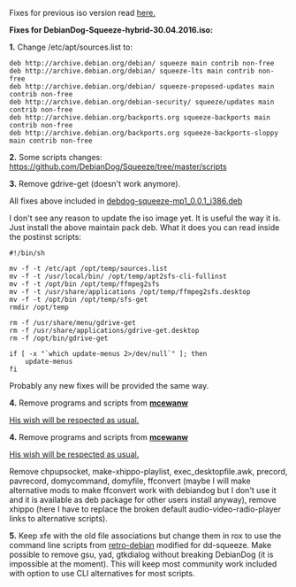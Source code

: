 Fixes for previous iso version read [here.](https://github.com/DebianDog/Squeeze/blob/921f30c938455cd1f162f439d8208058c34c9927/Bugs-and-Fixes.md)

**Fixes for DebianDog-Squeeze-hybrid-30.04.2016.iso:**

**1.** Change /etc/apt/sources.list to:

```
deb http://archive.debian.org/debian/ squeeze main contrib non-free
deb http://archive.debian.org/debian/ squeeze-lts main contrib non-free
deb http://archive.debian.org/debian/ squeeze-proposed-updates main contrib non-free
deb http://archive.debian.org/debian-security/ squeeze/updates main contrib non-free
deb http://archive.debian.org/backports.org squeeze-backports main contrib non-free
deb http://archive.debian.org/backports.org squeeze-backports-sloppy main contrib non-free
```

**2.** Some scripts changes:
https://github.com/DebianDog/Squeeze/tree/master/scripts

**3.** Remove gdrive-get (doesn't work anymore).

All fixes above included in [debdog-squeeze-mp1_0.0.1_i386.deb](https://github.com/DebianDog/Squeeze/releases/download/v.1.0/debdog-squeeze-mp1_0.0.1_i386.deb)

I don't see any reason to update the iso image yet. It is useful the way it is. Just install the above maintain pack deb. What it does you can read inside the postinst scripts:

```
#!/bin/sh

mv -f -t /etc/apt /opt/temp/sources.list
mv -f -t /usr/local/bin/ /opt/temp/apt2sfs-cli-fullinst
mv -f -t /opt/bin /opt/temp/ffmpeg2sfs
mv -f -t /usr/share/applications /opt/temp/ffmpeg2sfs.desktop
mv -f -t /opt/bin /opt/temp/sfs-get
rmdir /opt/temp

rm -f /usr/share/menu/gdrive-get
rm -f /usr/share/applications/gdrive-get.desktop
rm -f /opt/bin/gdrive-get

if [ -x "`which update-menus 2>/dev/null`" ]; then
	update-menus
fi

```
Probably any new fixes will be provided the same way.

**4.** Remove programs and scripts from [**mcewanw**](http://murga-linux.com/puppy/viewtopic.php?p=960161#960161)

[His wish will be respected as usual.](https://github.com/MintPup/DebianDog-Wheezy/commits/master/scripts)


**4.** Remove programs and scripts from [**mcewanw**](http://murga-linux.com/puppy/viewtopic.php?p=960161#960161)

[His wish will be respected as usual.](https://github.com/MintPup/DebianDog-Wheezy/commits/master/scripts)

Remove chpupsocket, make-xhippo-playlist, exec_desktopfile.awk, precord, pavrecord, domycommand, domyfile, ffconvert (maybe I will make alternative mods to make ffconvert work with debiandog but I don't use it and it is available as deb package for other users install anyway), remove xhippo (here I have to replace the broken default audio-video-radio-player links to alternative scripts).

**5.** Keep xfe with the old file associations but change them in rox to use the command line scripts from [retro-debian](https://github.com/MintPup/Retro-Debian-Sources/tree/master/scripts) modified for dd-squeeze. Make possible to remove gsu, yad, gtkdialog without breaking DebianDog (it is impossible at the moment). This will keep most community work included with option to use CLI alternatives for most scripts.

